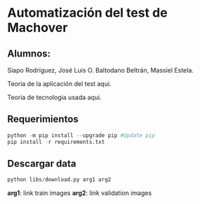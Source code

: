 # Automatización del test de Machover

## Alumnos:
Siapo Rodríguez, José Luis O.
Baltodano Beltrán, Massiel Estela.

Teoria de la aplicación del test aqui.

Teoria de tecnologia usada aqui.

## Requerimientos


``` python
python -m pip install --upgrade pip #Update pip
pip install -r requirements.txt
```
## Descargar data

``` python
python libs/download.py arg1 arg2
```
**arg1**: link train images
**arg2**: link validation images